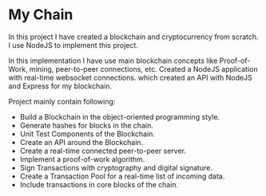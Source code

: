 # My Chain
In this project I have created a blockchain and cryptocurrency from scratch. I use NodeJS to implement this project.

In this implementation I have use main blockchain concepts like Proof-of-Work, mining, peer-to-peer connections, etc.
Created a NodeJS application with real-time websocket connections. which created an API with NodeJS and Express for my blockchain.

Project mainly contain following:
- Build a Blockchain in the object-oriented programming style.
- Generate hashes for blocks in the chain.
- Unit Test Components of the Blockchain.
- Create an API around the Blockchain.
- Create a real-time connected peer-to-peer server.
- Implement a proof-of-work algorithm.
- Sign Transactions with cryptography and digital signature.
- Create a Transaction Pool for a real-time list of incoming data.
- Include transactions in core blocks of the chain.

